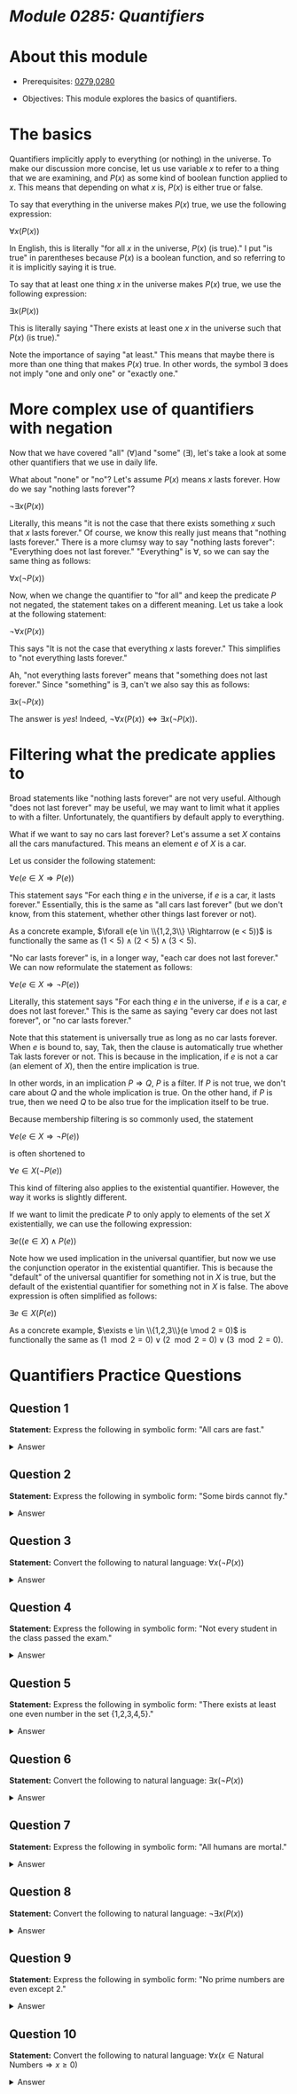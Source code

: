 # _Module 0285: Quantifiers_

# About this module

-   Prerequisites: [0279](../0279),[0280](../0280)

-   Objectives: This module explores the basics of quantifiers.

# The basics

Quantifiers implicitly apply to everything (or nothing) in the universe.
To make our discussion more concise, let us use variable $x$ to refer to
a thing that we are examining, and $P(x)$ as some kind of boolean
function applied to $x$. This means that depending on what $x$ is,
$P(x)$ is either true or false.

To say that everything in the universe makes $P(x)$ true, we use the
following expression:

$\forall x(P(x))$

In English, this is literally "for all $x$ in the universe, $P(x)$ (is
true)." I put "is true" in parentheses because $P(x)$ is a boolean
function, and so referring to it is implicitly saying it is true.

To say that at least one thing $x$ in the universe makes $P(x)$ true, we
use the following expression:

$\exists x(P(x))$

This is literally saying "There exists at least one $x$ in the universe
such that $P(x)$ (is true)."

Note the importance of saying "at least." This means that maybe there
is more than one thing that makes $P(x)$ true. In other words, the
symbol $\exists$ does not imply "one and only one" or "exactly one."

# More complex use of quantifiers with negation

Now that we have covered "all" ($\forall$)and "some" ($\exists$), let's
take a look at some other quantifiers that we use in daily life.

What about "none" or "no"? Let's assume $P(x)$ means $x$ lasts forever.
How do we say "nothing lasts forever"?

$\neg \exists x(P(x))$

Literally, this means "it is not the case that there exists something
$x$ such that $x$ lasts forever." Of course, we know this really just
means that "nothing lasts forever." There is a more clumsy way to say
"nothing lasts forever": "Everything does not last forever."
"Everything" is $\forall$, so we can say the same thing as follows:

$\forall x(\neg P(x))$

Now, when we change the quantifier to "for all" and keep the predicate
$P$ not negated, the statement takes on a different meaning. Let us take
a look at the following statement:

$\neg \forall x(P(x))$

This says "It is not the case that everything $x$ lasts forever." This
simplifies to "not everything lasts forever."

Ah, "not everything lasts forever" means that "something does not last
forever." Since "something" is $\exists$, can't we also say this as
follows:

$\exists x(\neg P(x))$

The answer is *yes*! Indeed,
$\neg \forall x (P(x)) \Leftrightarrow \exists x (\neg
  P(x))$.

# Filtering what the predicate applies to

Broad statements like "nothing lasts forever" are not very useful.
Although "does not last forever" may be useful, we may want to limit
what it applies to with a filter. Unfortunately, the quantifiers by
default apply to everything.

What if we want to say no cars last forever? Let's assume a set $X$
contains all the cars manufactured. This means an element $e$ of $X$ is
a car.

Let us consider the following statement:

$\forall e(e \in X \Rightarrow P(e) )$

This statement says "For each thing $e$ in the universe, if $e$ is a
car, it lasts forever." Essentially, this is the same as "all cars last
forever" (but we don't know, from this statement, whether other things
last forever or not).

As a concrete example, $\forall e(e \in \\{1,2,3\\} \Rightarrow (e < 5))$ is functionally the same as $(1 < 5) \wedge (2 < 5) \wedge (3 < 5)$.

"No car lasts forever" is, in a longer way, "each car does not last
forever." We can now reformulate the statement as follows:

$\forall e(e \in X \Rightarrow \neg P(e))$

Literally, this statement says "For each thing $e$ in the universe, if
$e$ is a car, $e$ does not last forever." This is the same as saying
"every car does not last forever", or "no car lasts forever."

Note that this statement is universally true as long as no car
lasts forever. When $e$ is bound to, say, Tak, then the clause is
automatically true whether Tak lasts forever or not. This is because in
the implication, if $e$ is not a car (an element of $X$), then the
entire implication is true.

In other words, in an implication $P \Rightarrow Q$, $P$ is a filter. If
$P$ is not true, we don't care about $Q$ and the whole implication is
true. On the other hand, if $P$ is true, then we need $Q$ to be also
true for the implication itself to be true.

Because membership filtering is so commonly used, the statement

$\forall e(e \in X \Rightarrow \neg P(e))$

is often shortened to

$\forall e \in X (\neg P(e))$

This kind of filtering also applies to the existential quantifier.
However, the way it works is slightly different.

If we want to limit the predicate $P$ to only apply to elements of the
set $X$ existentially, we can use the following expression:

$\exists e((e \in X) \wedge P(e))$

Note how we used implication in the universal quantifier, but now we use
the conjunction operator in the existential quantifier. This is because
the \"default\" of the universal quantifier for something not in $X$ is
true, but the default of the existential quantifier for something not in
$X$ is false. The above expression is often simplified as follows:

$\exists e \in X (P(e))$

As a concrete example, $\exists e \in \\{1,2,3\\}(e \mod 2 = 0)$ is functionally the same as $(1 \mod 2 = 0) \vee (2 \mod 2 = 0) \vee (3 \mod 2 = 0)$.

# Quantifiers Practice Questions

## Question 1
**Statement:** Express the following in symbolic form: "All cars are fast."

<details>
  <summary>Answer</summary>
  $\forall x(x \in \text{Cars} \Rightarrow \text{Fast}(x))$
</details>

## Question 2
**Statement:** Express the following in symbolic form: "Some birds cannot fly."

<details>
  <summary>Answer</summary>
  $\exists x(x \in \text{Birds} \wedge \neg \text{Fly}(x))$
</details>

## Question 3
**Statement:** Convert the following to natural language: $\forall x(\neg P(x))$

<details>
  <summary>Answer</summary>
  "Nothing in the universe satisfies $P(x)$." or "For all $x$, $P(x)$ is false."
</details>

## Question 4
**Statement:** Express the following in symbolic form: "Not every student in the class passed the exam."

<details>
  <summary>Answer</summary>
  $\neg \forall x(x \in \text{Students} \Rightarrow \text{Passed}(x))$ or $\exists x(x \in \text{Students} \wedge \neg \text{Passed}(x))$
</details>

## Question 5
**Statement:** Express the following in symbolic form: "There exists at least one even number in the set \{1,2,3,4,5\}."

<details>
  <summary>Answer</summary>
  $\exists x(x \in \{1,2,3,4,5\} \wedge x \mod 2 = 0)$
</details>

## Question 6
**Statement:** Convert the following to natural language: $\exists x(\neg P(x))$

<details>
  <summary>Answer</summary>
  "There exists at least one $x$ in the universe such that $P(x)$ is false." or "There is something that does not satisfy $P(x)$."
</details>

## Question 7
**Statement:** Express the following in symbolic form: "All humans are mortal."

<details>
  <summary>Answer</summary>
  $\forall x(x \in \text{Humans} \Rightarrow \text{Mortal}(x))$
</details>

## Question 8
**Statement:** Convert the following to natural language: $\neg \exists x(P(x))$

<details>
  <summary>Answer</summary>
  "There does not exist any $x$ in the universe such that $P(x)$ is true." or "Nothing satisfies $P(x)$."
</details>

## Question 9
**Statement:** Express the following in symbolic form: "No prime numbers are even except 2."

<details>
  <summary>Answer</summary>
  $\forall x((x \in \text{Primes} \wedge x \neq 2) \Rightarrow \neg (x \mod 2 = 0))$
</details>

## Question 10
**Statement:** Convert the following to natural language: $\forall x(x \in \text{Natural Numbers} \Rightarrow x \geq 0)$

<details>
  <summary>Answer</summary>
  "All natural numbers are greater than or equal to 0."
</details>


